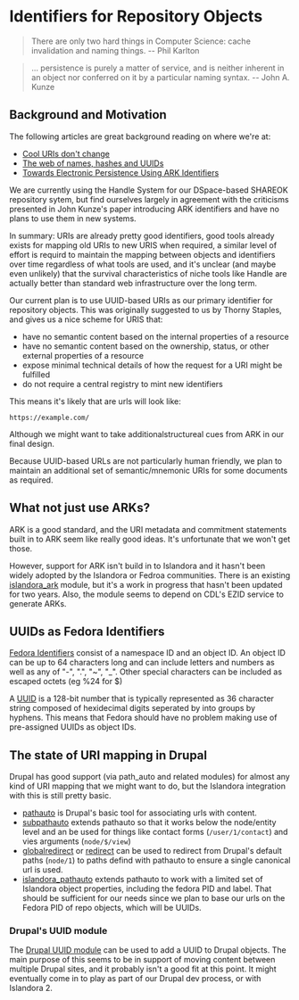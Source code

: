 # Identifiers for Repository Objects



>
> There are only two hard things in Computer Science: cache invalidation and naming things.
>  -- Phil Karlton

>
> ... persistence is purely a matter of service, and is neither inherent in an object nor
> conferred on it by a particular naming syntax.
> -- John A. Kunze

## Background and Motivation

The following articles are great background reading on where we're at:

* [Cool URIs don't change](http://www.w3.org/Provider/Style/URI.html)
* [The web of names, hashes and UUIDs](https://joearms.github.io/2015/03/12/The_web_of_names.html)
* [Towards Electronic Persistence Using ARK Identifiers](https://wiki.ucop.edu/download/attachments/16744455/arkcdl.pdf?version=1&modificationDate=1261036800000)

We are currently using the Handle System for our DSpace-based SHAREOK
repository sytem, but find ourselves largely in agreement with the
criticisms presented in John Kunze's paper introducing ARK identifiers
and have no plans to use them in new systems.

In summary: URIs are already pretty good identifiers, good tools
already exists for mapping old URIs to new URIS when required, a
similar level of effort is requird to maintain the mapping between
objects and identifiers over time regardless of what tools are used,
and it's unclear (and maybe even unlikely) that the survival
characteristics of niche tools like Handle are actually better than
standard web infrastructure over the long term.

Our current plan is to use UUID-based URIs as our primary identifier for
repository objects. This was originally suggested to us by Thorny
Staples, and gives us a nice scheme for URIS that:

* have no semantic content based on the internal properties of a
  resource
* have no semantic content based on the ownership, status, or other
  external properties of a resource
* expose minimal technical details of how the request for a URI might
  be fulfilled
* do not require a central registry to mint new identifiers

This means it's likely that are urls will look like:

```
https://example.com/
```

Although we might want to take additionalstructureal cues from ARK in
our final design.

Because UUID-based URLs are not particularly human friendly, we plan
to maintain an additional set of semantic/mnemonic URIs for some
documents as required.


## What not just use ARKs?

ARK is a good standard, and the URI metadata and commitment statements
built in to ARK seem like really good ideas. It's unfortunate that we
won't get those.

However, support for ARK isn't build in to Islandora and it hasn't
been widely adopted by the Islandora or Fedroa communities. There is
an existing [islandora_ark](https://github.com/ksclarke/islandora_ark)
module, but it's a work in progress that hasn't been updated for two
years. Also, the module seems to depend on CDL's EZID service to
generate ARKs.


## UUIDs as Fedora Identifiers

[Fedora Identifiers](https://wiki.duraspace.org/display/FEDORA38/Fedora+Identifiers)
consist of a namespace ID and an object ID. An object ID can be up to
64 characters long and can include letters and numbers as well as any
of "-", ".", "~", "_". Other special characters can be included as
escaped octets (eg %24 for $)

A [UUID](http://en.wikipedia.org/wiki/Universally_unique_identifier)
is a 128-bit number that is typically represented as 36 character
string composed of hexidecimal digits seperated by into groups by
hyphens. This means that Fedora should have no problem making use of
pre-assigned UUIDs as object IDs.


## The state of URI mapping in Drupal

Drupal has good support (via path_auto and related modules) for almost
any kind of URI mapping that we might want to do, but the Islandora
integration with this is still pretty basic.

* [pathauto](https://www.drupal.org/project/pathauto) is Drupal's
  basic tool for associating urls with content.
* [subpathauto](https://www.drupal.org/project/subpathauto) extends
  pathauto so that it works below the node/entity level and an be used
  for things like contact forms (`/user/1/contact`) and vies arguments
  (`node/$/view`)
* [globalredirect](https://www.drupal.org/project/globalredirect) or
  [redirect](https://www.drupal.org/project/redirect) can be used to
  redirect from Drupal's default paths (`node/1`) to paths defind with
  pathauto to ensure a single canonical url is used.
*
  [islandora_pathauto](https://github.com/Islandora/islandora_pathauto)
  extends pathauto to work with a limited set of Islandora object
  properties, including the fedora PID and label. That should be
  sufficient for our needs since we plan to base our urls on the
  Fedora PID of repo objects, which will be  UUIDs.


### Drupal's UUID module

The [Drupal UUID module](https://www.drupal.org/project/uuid) can be
used to add a UUID to Drupal objects. The main purpose of this seems
to be in support of moving content between multiple Drupal sites, and
it probably isn't a good fit at this point. It might eventually come
in to play as part of our Drupal dev process, or with Islandora 2.













